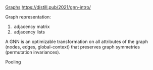 
[Graphs](Graphs.md)
https://distill.pub/2021/gnn-intro/

Graph representation: 
1.  adjacency matrix
2.  adjacency lists 

A GNN is an optimizable transformation on all attributes of the graph (nodes, edges, global-context) that preserves graph symmetries (permutation invariances).

Pooling